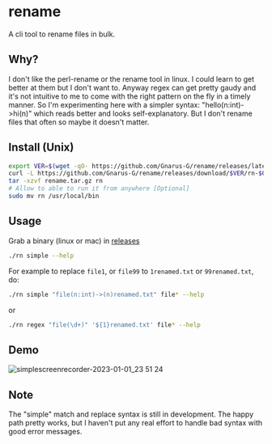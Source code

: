 # rename

A cli tool to rename files in bulk.

## Why?
I don't like the perl-rename or the rename tool in linux. I could learn to get better at them but I don't want to. Anyway regex can get pretty gaudy and it's not intuitive to me to come with the right pattern on the fly in a timely manner. So I'm experimenting here with a simpler syntax: "hello(n:int)->hi(n)" which reads better and looks self-explanatory. But I don't rename files that often so maybe it doesn't matter.

## Install (Unix)

```sh
export VER=$(wget -qO- https://github.com/Gnarus-G/rename/releases/latest | grep -oP 'v\d+\.\d+\.\d+' | tail -n 1);
curl -L https://github.com/Gnarus-G/rename/releases/download/$VER/rn-$OSTYPE.tar.gz -o rename.tar.gz
tar -xzvf rename.tar.gz rn
# Allow to able to run it from anywhere [Optional]
sudo mv rn /usr/local/bin
```

## Usage

Grab a binary (linux or mac) in [releases](https://github.com/Gnarus-G/rename/releases)

```sh
./rn simple --help
```
For example to replace `file1`, or `file99` to `1renamed.txt` or `99renamed.txt`, do:
```sh
./rn simple "file(n:int)->(n)renamed.txt" file* --help
```
or
```sh
./rn regex "file(\d+)" '${1}renamed.txt' file* --help
```
## Demo
![simplescreenrecorder-2023-01-01_23 51 24](https://user-images.githubusercontent.com/37311893/210196100-96190c6e-9597-4755-a0a0-de86ca407d4a.gif)

## Note
The "simple" match and replace syntax is still in development. The happy path pretty works, but I haven't put any real effort to handle bad syntax with good error messages.
